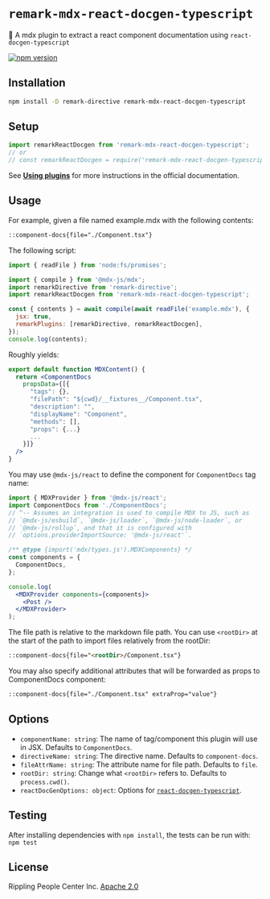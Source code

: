 # `remark-mdx-react-docgen-typescript`

📝 A mdx plugin to extract a react component documentation using `react-docgen-typescript`

[![npm version](https://badge.fury.io/js/remark-mdx-react-docgen-typescript.svg)](https://badge.fury.io/js/remark-mdx-react-docgen-typescript)

## Installation

```sh
npm install -D remark-directive remark-mdx-react-docgen-typescript
```

## Setup

```js
import remarkReactDocgen from 'remark-mdx-react-docgen-typescript';
// or
// const remarkReactDocgen = require('remark-mdx-react-docgen-typescript').default;
```

See [**Using plugins**](https://github.com/remarkjs/remark/blob/master/doc/plugins.md#using-plugins) for more instructions in the official documentation.

## Usage

For example, given a file named example.mdx with the following contents:

```md
::component-docs{file="./Component.tsx"}
```

The following script:

```js
import { readFile } from 'node:fs/promises';

import { compile } from '@mdx-js/mdx';
import remarkDirective from 'remark-directive';
import remarkReactDocgen from 'remark-mdx-react-docgen-typescript';

const { contents } = await compile(await readFile('example.mdx'), {
  jsx: true,
  remarkPlugins: [remarkDirective, remarkReactDocgen],
});
console.log(contents);
```

Roughly yields:

```jsx
export default function MDXContent() {
  return <ComponentDocs
    propsData={[{
      "tags": {},
      "filePath": "${cwd}/__fixtures__/Component.tsx",
      "description": "",
      "displayName": "Component",
      "methods": [],
      "props": {...}
      ...
    }]}
  />
}
```

You may use `@mdx-js/react` to define the component for `ComponentDocs` tag name:

```jsx
import { MDXProvider } from '@mdx-js/react';
import ComponentDocs from './ComponentDocs';
// ^-- Assumes an integration is used to compile MDX to JS, such as
// `@mdx-js/esbuild`, `@mdx-js/loader`, `@mdx-js/node-loader`, or
// `@mdx-js/rollup`, and that it is configured with
// `options.providerImportSource: '@mdx-js/react'`.

/** @type {import('mdx/types.js').MDXComponents} */
const components = {
  ComponentDocs,
};

console.log(
  <MDXProvider components={components}>
    <Post />
  </MDXProvider>
);
```

The file path is relative to the markdown file path. You can use `<rootDir>` at the start of the path to import files relatively from the rootDir:

```md
::component-docs{file="<rootDir>/Component.tsx"}
```

You may also specify additional attributes that will be forwarded as props to ComponentDocs component:

```md
::component-docs{file="./Component.tsx" extraProp="value"}
```

## Options

- `componentName: string`: The name of tag/component this plugin will use in JSX. Defaults to `ComponentDocs`.
- `directiveName: string`: The directive name. Defaults to `component-docs`.
- `fileAttrName: string`: The attribute name for file path. Defaults to `file`.
- `rootDir: string`: Change what `<rootDir>` refers to. Defaults to `process.cwd()`.
- `reactDocGenOptions: object`: Options for [`react-docgen-typescript`](https://github.com/styleguidist/react-docgen-typescript?tab=readme-ov-file#options).

## Testing

After installing dependencies with `npm install`, the tests can be run with: `npm test`

## License

Rippling People Center Inc.
[Apache 2.0](LICENSE)
